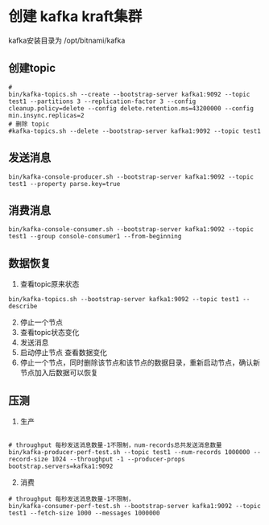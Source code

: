 # 创建 kafka kraft集群
kafka安装目录为 /opt/bitnami/kafka
## 创建topic
```shell
# 
bin/kafka-topics.sh --create --bootstrap-server kafka1:9092 --topic test1 --partitions 3 --replication-factor 3 --config cleanup.policy=delete --config delete.retention.ms=43200000 --config min.insync.replicas=2
# 删除 topic
#kafka-topics.sh --delete --bootstrap-server kafka1:9092 --topic test1
```
## 发送消息
```shell
bin/kafka-console-producer.sh --bootstrap-server kafka1:9092 --topic test1 --property parse.key=true
```
## 消费消息
```shell
bin/kafka-console-consumer.sh --bootstrap-server kafka1:9092 --topic test1 --group console-consumer1 --from-beginning
```

## 数据恢复
 
1. 查看topic原来状态
```shell
bin/kafka-topics.sh --bootstrap-server kafka1:9092 --topic test1 --describe
```
2. 停止一个节点
3. 查看topic状态变化
4. 发送消息
5. 启动停止节点 查看数据变化
6. 停止一个节点，同时删除该节点和该节点的数据目录，重新启动节点，确认新节点加入后数据可以恢复

## 压测
1. 生产
```shell

# throughput 每秒发送消息数量-1不限制，num-records总共发送消息数量
bin/kafka-producer-perf-test.sh --topic test1 --num-records 1000000 --record-size 1024 --throughput -1 --producer-props bootstrap.servers=kafka1:9092
```
2. 消费
```shell
# throughput 每秒发送消息数量-1不限制，
bin/kafka-consumer-perf-test.sh --bootstrap-server kafka1:9092 --topic test1 --fetch-size 1000 --messages 1000000
```

